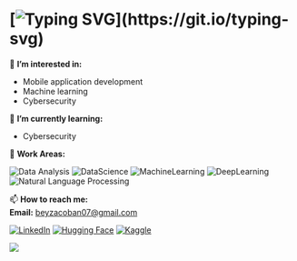 # [![Typing SVG](https://readme-typing-svg.herokuapp.com?color=%2336BCF7&center=true&vCenter=true&width=600&lines=Hi+there+👋,+I+am+Beyza+Coban;+Welcome+to+My+Profile!;)](https://git.io/typing-svg)

👀 **I’m interested in:**  
- Mobile application development
- Machine learning
- Cybersecurity  

🌱 **I’m currently learning:**
- Cybersecurity

🤖 **Work Areas:**

![Data Analysis](https://img.shields.io/badge/DataAnalysis-blue?style=for-the-badge)
![DataScience](https://img.shields.io/badge/DataScience-yellow?style=for-the-badge)
![MachineLearning](https://img.shields.io/badge/MachineLearning-orange?style=for-the-badge)
![DeepLearning](https://img.shields.io/badge/DeepLearning-red?style=for-the-badge)
![Natural Language Processing](https://img.shields.io/badge/NLP-green?style=for-the-badge)  


📫 **How to reach me:**  
 **Email:** beyzacoban07@gmail.com
  
[![LinkedIn](https://img.shields.io/badge/LinkedIn-blue?style=for-the-badge&logo=linkedin)](https://www.linkedin.com/in/beyzacoban)
[![Hugging Face](https://img.shields.io/badge/Hugging%20Face-yellow?style=for-the-badge&logo=huggingface)](https://huggingface.co/beyzacoban)
[![Kaggle](https://img.shields.io/badge/Kaggle-blue?style=for-the-badge&logo=kaggle)](https://www.kaggle.com/beyzacoban)

[![](https://visitcount.itsvg.in/api?id=beyzacoban&icon=0&color=0)](https://visitcount.itsvg.in)

<!-- Proudly created with GPRM ( https://gprm.itsvg.in ) -->
<!---
beyzacoban/beyzacoban is a ✨ special ✨ repository because its `README.md` (this file) appears on your GitHub profile.
You can click the Preview link to take a look at your changes.
--->
